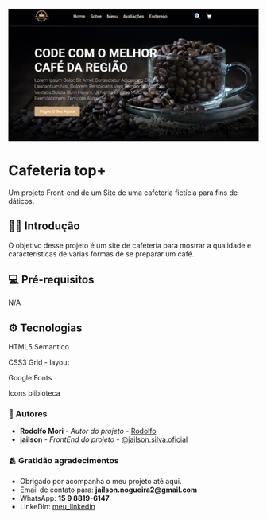 ![](imagem-pj.png)
# Cafeteria top+
Um projeto Front-end de um Site de uma cafeteria fictícia para fins de dáticos.

## 👨‍💻 Introdução
O objetivo desse projeto é um site de cafeteria para mostrar a qualidade e características de várias formas de se preparar um café.

## 💻 Pré-requisitos
N/A 

## ⚙️ Tecnologias 
HTML5 Semantico

CSS3 Grid - layout

Google Fonts

Icons blibioteca

### 🙋 Autores
* **Rodolfo Mori** - *Autor do projeto* - [Rodolfo](https://www.youtube.com/@canaldevclub)
* **jailson** - *FrontEnd do projeto* - [@jailson.silva.oficial](https://www.instagram.com/)


### 🫂 Gratidão agradecimentos
- Obrigado por acompanha o meu projeto até aqui.
- Email de contato para: __jailson.nogueira2@gmail.com__
- WhatsApp: __15 9 8819-6147__
- LinkeDin: [meu_linkedin](https://www.linkedin.com/in/jailsonn-silva/)
